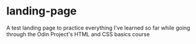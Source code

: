 # landing-page
A test landing page to practice everything I've learned so far while going through the Odin Project's HTML and CSS basics course
